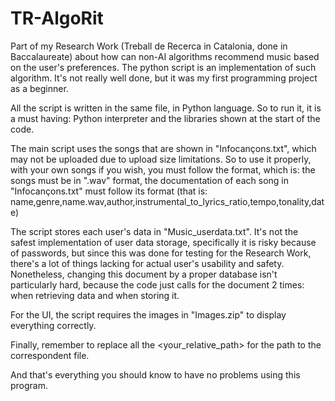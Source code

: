 # TR-AlgoRit
Part of my Research Work (Treball de Recerca in Catalonia, done in Baccalaureate) about how can non-AI algorithms recommend music based on the user's preferences. The python script is an implementation of such algorithm. It's not really well done, but it was my first programming project as a beginner. 

All the script is written in the same file, in Python language. So to run it, it is a must having: Python interpreter and the libraries shown at the start of the code.

The main script uses the songs that are shown in "Infocançons.txt", which may not be uploaded due to upload size limitations. So to use it properly, with your own songs if you wish, you must follow the format, which is: the songs must be in ".wav" format, the documentation of each song in "Infocançons.txt" must follow its format (that is:         name,genre,name.wav,author,instrumental_to_lyrics_ratio,tempo,tonality,date)

The script stores each user's data in "Music_userdata.txt". It's not the safest implementation of user data storage, specifically it is risky because of passwords, but since this was done for testing for the Research Work, there's a lot of things lacking for actual user's usability and safety. Nonetheless, changing this document by a proper database isn't particularly hard, because the code just calls for the document 2 times: when retrieving data and when storing it.

For the UI, the script requires the images in "Images.zip" to display everything correctly. 

Finally, remember to replace all the <your_relative_path> for the path to the correspondent file.

And that's everything you should know to have no problems using this program.
